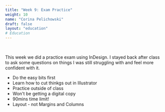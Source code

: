 ```yaml
---
title: "Week 9: Exam Practice"
weight: 10
name: "Corina Pelichowski"
draft: false
layout: "education"
# Education
---
```

<div class="container">
    <br>
    <p>
        This week we did a practice exam using InDesign. I stayed back after class to ask some questions on things I was still struggling with and feel more confident with it.
    </p>
    <ul>
        <li>Do the easy bits first</li>
        <li>Learn how to cut thinkgs out in Illustrator</li>
        <li>Practice outside of class</li>
        <li>Won't be getting a digital copy</li>
        <li>90mins time limit!</li>
        <li>Layout - not Margins and Columns</li>
    </ul>
</div>